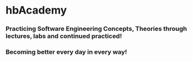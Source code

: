 ﻿# hbAcademy
 ### Practicing Software Engineering Concepts, Theories through lectures, labs and continued practiced!
 ### Becoming better every day in every way!
